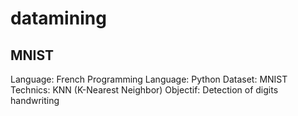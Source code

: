# datamining

## MNIST
Language: French
Programming Language: Python
Dataset:  MNIST
Technics: KNN (K-Nearest Neighbor)
Objectif: Detection of digits handwriting
